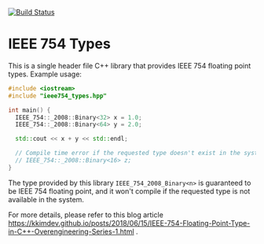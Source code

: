 [![Build Status](https://travis-ci.org/kkimdev/ieee754-types.svg?branch=master)](https://travis-ci.org/kkimdev/ieee754-types)

# IEEE 754 Types
This is a single header file C++ library that provides IEEE 754 floating point types.
Example usage:

```c++
#include <iostream>
#include "ieee754_types.hpp"

int main() {
  IEEE_754::_2008::Binary<32> x = 1.0;
  IEEE_754::_2008::Binary<64> y = 2.0;

  std::cout << x + y << std::endl;

  // Compile time error if the requested type doesn't exist in the system.
  // IEEE_754::_2008::Binary<16> z;
}
```

The type provided by this library `IEEE_754_2008_Binary<n>` is guaranteed to be IEEE 754 floating point, and it won't compile if the requested type is not available in the system.

For more details, please refer to this blog article <https://kkimdev.github.io/posts/2018/06/15/IEEE-754-Floating-Point-Type-in-C++-Overengineering-Series-1.html> .
